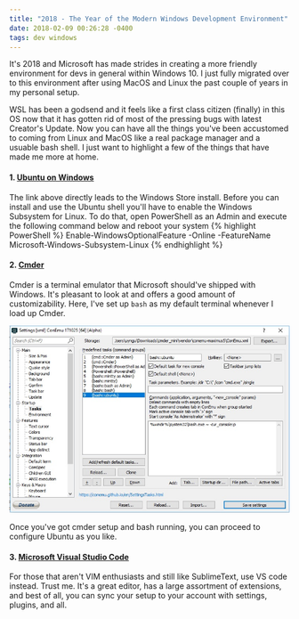 ```yaml
---
title: "2018 - The Year of the Modern Windows Development Environment"
date: 2018-02-09 00:26:28 -0400
tags: dev windows
---
```

It's 2018 and Microsoft has made strides in creating a more friendly environment for devs in general within Windows 10.
I just fully migrated over to this environment after using MacOS and Linux the past couple of years in my personal
setup.

WSL has been a godsend and it feels like a first class citizen (finally) in this OS now that it has gotten rid of 
most of the pressing bugs with latest Creator's Update. Now you can have all the things you've been accustomed 
to coming from Linux and MacOS like a real package manager and a usuable bash shell. I just want to highlight
a few of the things that have made me more at home.

#### 1. [Ubuntu on Windows](https://www.microsoft.com/store/productId/9NBLGGH4MSV6)
The link above directly leads to the Windows Store install. Before you can install and use the Ubuntu shell you'll
have to enable the Windows Subsystem for Linux. To do that, open PowerShell as an Admin and execute the following
command below and reboot your system
{% highlight PowerShell %}
Enable-WindowsOptionalFeature -Online -FeatureName Microsoft-Windows-Subsystem-Linux
{% endhighlight %}

#### 2. [Cmder](http://cmder.net)
Cmder is a terminal emulator that Microsoft should've shipped with Windows. It's pleasant to look 
at and offers a good amount of customizability. Here, I've set up `bash` as my default terminal whenever I load up
Cmder.

![Cmder Setup](/assets/posts/2018-02-09-cmder.jpg "Cmder Setup")

Once you've got cmder setup and bash running, you can proceed to configure Ubuntu as you like. 

#### 3. [Microsoft Visual Studio Code](https://code.visualstudio.com/)
For those that aren't VIM enthusiasts and still like SublimeText, use VS code instead. Trust me. It's a great editor, has a 
large assortment of extensions, and best of all, you can sync your setup to your account with settings, plugins, and all.


